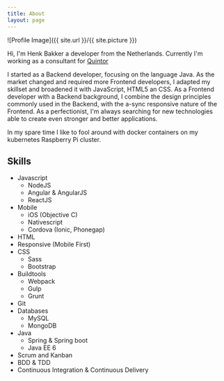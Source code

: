 ```yaml
---
title: About
layout: page
---
```

![Profile Image]({{ site.url }}/{{ site.picture }})

<p>Hi, I'm Henk Bakker a developer from the Netherlands. Currently I'm working as a consultant for <a href="http://quintor.nl" target="_blank" rel="noopener noreferrer" title="Quintor">Quintor</a></p>

<p>I started as a Backend developer, focusing on the language Java. As the market changed and required more Frontend developers, I adapted my skillset and broadened it with JavaScript, HTML5 an CSS. As a Frontend developer with a Backend background, I combine the design principles commonly used in the Backend, with the a-sync responsive nature of the Frontend. As a perfectionist, I'm always searching for new technologies able to create even stronger and better applications. </p>

<p>In my spare time I like to fool around with docker containers on my kubernetes Raspberry Pi cluster.</p>

<h2>Skills</h2>

<ul class="skill-list">
	<li>Javascript
		<ul>
			<li>NodeJS</li>
			<li>Angular &amp; AngularJS</li>
			<li>ReactJS</li>
		</ul>
	</li>
	<li>Mobile
		<ul>
			<li>iOS (Objective C)</li>
			<li>Nativescript</li>
			<li>Cordova (Ionic, Phonegap)</li>
		</ul>
	</li>
	<li>HTML</li>
	<li>Responsive (Mobile First)</li>
	<li>CSS
		<ul>
			<li>Sass</li>
			<li>Bootstrap</li>
		</ul>
	</li>
	<li>Buildtools
		<ul>
			<li>Webpack</li>
			<li>Gulp</li>
			<li>Grunt</li>
		</ul>
	</li>
	<li>Git</li>
	<li>Databases
		<ul>
			<li>MySQL</li>
			<li>MongoDB</li>
		</ul>
	</li>
	<li>Java
		<ul>
			<li>Spring &amp; Spring boot</li>
			<li>Java EE 6</li>
		</ul>
	</li>
	<li>Scrum and Kanban</li>
	<li>BDD &amp; TDD</li>
	<li>Continuous Integration &amp; Continuous Delivery</li>
</ul>

